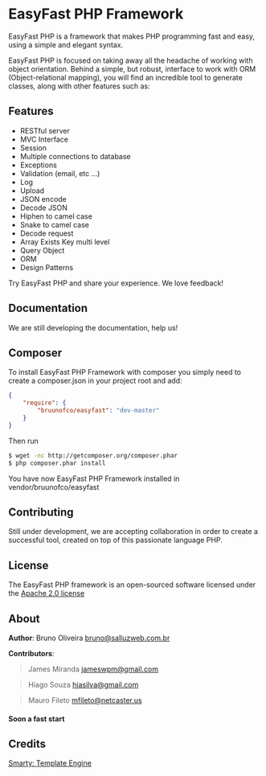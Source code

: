 # EasyFast PHP Framework

EasyFast PHP is a framework that makes PHP programming fast and easy, using a simple and elegant syntax.

EasyFast PHP is focused on taking away all the headache of working with object orientation. Behind a simple, but robust,   interface to work with ORM (Object-relational mapping), you will find an incredible tool to generate classes, along with  other features such as:

## Features
- RESTful server
- MVC Interface
- Session
- Multiple connections to database
- Exceptions
- Validation (email, etc ...)
- Log
- Upload
- JSON encode
- Decode JSON
- Hiphen to camel case
- Snake to camel case
- Decode request
- Array Exists Key multi level
- Query Object
- ORM
- Design Patterns

Try EasyFast PHP and share your experience. We love feedback!

## Documentation
We are still developing the documentation, help us!

## Composer

To install EasyFast PHP Framework with composer you simply need to create a composer.json in your project root and add:

```json
{
    "require": {
        "bruunofco/easyfast": "dev-master"
    }
}
```

Then run

```bash
$ wget -nc http://getcomposer.org/composer.phar
$ php composer.phar install
```

You have now EasyFast PHP Framework installed in vendor/bruunofco/easyfast

## Contributing
Still under development, we are accepting collaboration in order to create a successful tool, created on top of this passionate language PHP.

## License
The EasyFast PHP framework is an open-sourced software licensed under the [Apache 2.0 license](http://www.apache.org/licenses/LICENSE-2.0)

## About
**Author**: Bruno Oliveira <bruno@salluzweb.com.br>

**Contributors**: 

> James Miranda <jameswpm@gmail.com>

> Hiago Souza <hiasilva@gmail.com>

> Mauro Fileto <mfileto@netcaster.us>

#### Soon a fast start 

## Credits
[Smarty: Template Engine](https://github.com/smarty-php/smarty)
